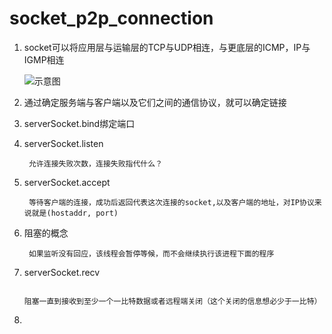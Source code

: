 # socket_p2p_connection

1. socket可以将应用层与运输层的TCP与UDP相连，与更底层的ICMP，IP与IGMP相连

  
    ![示意图](https://img-blog.csdnimg.cn/20190718154523875.png?x-oss-process=image/watermark,type_ZmFuZ3poZW5naGVpdGk,shadow_10,text_aHR0cHM6Ly9ibG9nLmNzZG4ubmV0L3Bhc2hhbmh1NjQwMg==,size_16,color_FFFFFF,t_70)
  
  2. 通过确定服务端与客户端以及它们之间的通信协议，就可以确定链接
  
  3. serverSocket.bind绑定端口
  
  4. serverSocket.listen
          
          允许连接失败次数，连接失败指代什么？ 
          
  5. serverSocket.accept
  
          等待客户端的连接，成功后返回代表这次连接的socket,以及客户端的地址，对IP协议来说就是(hostaddr, port)
          
  6. 阻塞的概念
          
          如果监听没有回应，该线程会暂停等候，而不会继续执行该进程下面的程序
          
  7. serverSocket.recv
  
          阻塞一直到接收到至少一个一比特数据或者远程端关闭（这个关闭的信息想必少于一比特）
          
8. 
